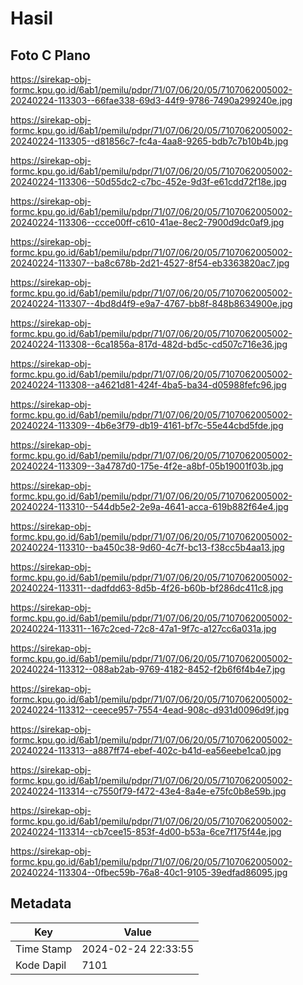 # Hasil

## Foto C Plano

https://sirekap-obj-formc.kpu.go.id/6ab1/pemilu/pdpr/71/07/06/20/05/7107062005002-20240224-113303--66fae338-69d3-44f9-9786-7490a299240e.jpg

https://sirekap-obj-formc.kpu.go.id/6ab1/pemilu/pdpr/71/07/06/20/05/7107062005002-20240224-113305--d81856c7-fc4a-4aa8-9265-bdb7c7b10b4b.jpg

https://sirekap-obj-formc.kpu.go.id/6ab1/pemilu/pdpr/71/07/06/20/05/7107062005002-20240224-113306--50d55dc2-c7bc-452e-9d3f-e61cdd72f18e.jpg

https://sirekap-obj-formc.kpu.go.id/6ab1/pemilu/pdpr/71/07/06/20/05/7107062005002-20240224-113306--ccce00ff-c610-41ae-8ec2-7900d9dc0af9.jpg

https://sirekap-obj-formc.kpu.go.id/6ab1/pemilu/pdpr/71/07/06/20/05/7107062005002-20240224-113307--ba8c678b-2d21-4527-8f54-eb3363820ac7.jpg

https://sirekap-obj-formc.kpu.go.id/6ab1/pemilu/pdpr/71/07/06/20/05/7107062005002-20240224-113307--4bd8d4f9-e9a7-4767-bb8f-848b8634900e.jpg

https://sirekap-obj-formc.kpu.go.id/6ab1/pemilu/pdpr/71/07/06/20/05/7107062005002-20240224-113308--6ca1856a-817d-482d-bd5c-cd507c716e36.jpg

https://sirekap-obj-formc.kpu.go.id/6ab1/pemilu/pdpr/71/07/06/20/05/7107062005002-20240224-113308--a4621d81-424f-4ba5-ba34-d05988fefc96.jpg

https://sirekap-obj-formc.kpu.go.id/6ab1/pemilu/pdpr/71/07/06/20/05/7107062005002-20240224-113309--4b6e3f79-db19-4161-bf7c-55e44cbd5fde.jpg

https://sirekap-obj-formc.kpu.go.id/6ab1/pemilu/pdpr/71/07/06/20/05/7107062005002-20240224-113309--3a4787d0-175e-4f2e-a8bf-05b19001f03b.jpg

https://sirekap-obj-formc.kpu.go.id/6ab1/pemilu/pdpr/71/07/06/20/05/7107062005002-20240224-113310--544db5e2-2e9a-4641-acca-619b882f64e4.jpg

https://sirekap-obj-formc.kpu.go.id/6ab1/pemilu/pdpr/71/07/06/20/05/7107062005002-20240224-113310--ba450c38-9d60-4c7f-bc13-f38cc5b4aa13.jpg

https://sirekap-obj-formc.kpu.go.id/6ab1/pemilu/pdpr/71/07/06/20/05/7107062005002-20240224-113311--dadfdd63-8d5b-4f26-b60b-bf286dc411c8.jpg

https://sirekap-obj-formc.kpu.go.id/6ab1/pemilu/pdpr/71/07/06/20/05/7107062005002-20240224-113311--167c2ced-72c8-47a1-9f7c-a127cc6a031a.jpg

https://sirekap-obj-formc.kpu.go.id/6ab1/pemilu/pdpr/71/07/06/20/05/7107062005002-20240224-113312--088ab2ab-9769-4182-8452-f2b6f6f4b4e7.jpg

https://sirekap-obj-formc.kpu.go.id/6ab1/pemilu/pdpr/71/07/06/20/05/7107062005002-20240224-113312--ceece957-7554-4ead-908c-d931d0096d9f.jpg

https://sirekap-obj-formc.kpu.go.id/6ab1/pemilu/pdpr/71/07/06/20/05/7107062005002-20240224-113313--a887ff74-ebef-402c-b41d-ea56eebe1ca0.jpg

https://sirekap-obj-formc.kpu.go.id/6ab1/pemilu/pdpr/71/07/06/20/05/7107062005002-20240224-113314--c7550f79-f472-43e4-8a4e-e75fc0b8e59b.jpg

https://sirekap-obj-formc.kpu.go.id/6ab1/pemilu/pdpr/71/07/06/20/05/7107062005002-20240224-113314--cb7cee15-853f-4d00-b53a-6ce7f175f44e.jpg

https://sirekap-obj-formc.kpu.go.id/6ab1/pemilu/pdpr/71/07/06/20/05/7107062005002-20240224-113304--0fbec59b-76a8-40c1-9105-39edfad86095.jpg


## Metadata

| Key        | Value               |
| ---------- | ------------------- |
| Time Stamp | 2024-02-24 22:33:55 |
| Kode Dapil | 7101                |



